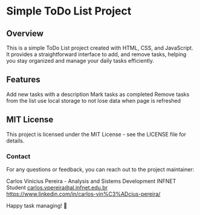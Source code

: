 # Simple ToDo List Project
## Overview
This is a simple ToDo List project created with HTML, CSS, and JavaScript. It provides a straightforward interface to add, and remove tasks, helping you stay organized and manage your daily tasks efficiently.

## Features
Add new tasks with a description
Mark tasks as completed
Remove tasks from the list
use local storage to not lose data when page is refreshed

## MIT License
This project is licensed under the MIT License - see the LICENSE file for details.

### Contact
For any questions or feedback, you can reach out to the project maintainer:

Carlos Vinicius Pereira - Analysis and Sistems Development INFNET Student
carlos.vpereira@al.infnet.edu.br
https://www.linkedin.com/in/carlos-vin%C3%ADcius-pereira/


Happy task managing! 🚀
